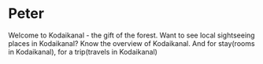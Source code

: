 # Peter
Welcome to Kodaikanal - the gift of the forest.   Want to see local sightseeing places in Kodaikanal? Know the overview of Kodaikanal. And for stay(rooms in Kodaikanal), for a trip(travels in Kodaikanal) 
